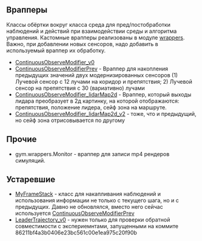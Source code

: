 ## Врапперы 
Классы обёртки вокруг класса среда для пред/постобработки наблюдений и действий при взаимодействии среды и алгоритма управления. Кастомные врапперы реализованы в модуле [wrappers](../continuous_grid_arctic/utils/wrappers.py). Важно, при добавлении новых сенсоров, надо добавить в используемый враппер их обработку.
- [ContinuousObserveModifier_v0](https://github.com/sag111/continuous-grid-arctic/blob/slava_3/continuous_grid_arctic/utils/wrappers.py#L70)
- [ContinuousObserveModifierPrev](https://github.com/sag111/continuous-grid-arctic/blob/slava_3/continuous_grid_arctic/utils/wrappers.py#L252) - Враппер для накопления предыдущих значений двух модернизированных сенсоров (1) Лучевой сенсор с 12 лучами на коридор
    и препятствия; 2) Лучевой сенсор на препятствия с 30 (вариативно) лучами
- [ContinuousObserveModifier_lidarMap2d](https://github.com/sag111/continuous-grid-arctic/blob/slava_3/continuous_grid_arctic/utils/wrappers.py#L336) - Враппер, который выходы лидара преобразует в 2д картинку, на которой отображаются: препятствия, положение лидера, сейф зона на маршруте.
- [ContinuousObserveModifier_lidarMap2d_v2](https://github.com/sag111/continuous-grid-arctic/blob/slava_3/continuous_grid_arctic/utils/wrappers.py#L500) - тоже, что и предыдущий, но сейф зона отрисовывается по другому

## Прочие
- gym.wrappers.Monitor - враппер для записи mp4 рендеров симуляций.

## Устаревшие
- [MyFrameStack](https://github.com/sag111/continuous-grid-arctic/blob/slava_3/continuous_grid_arctic/utils/wrappers.py#L14) - класс для накапливания наблюдений и использования информации не только с текущего шага, но и с предыдущих. Давно не обновлялся, вместо него сейчас используется [ContinuousObserveModifierPrev](https://github.com/sag111/continuous-grid-arctic/blob/slava_3/continuous_grid_arctic/utils/wrappers.py#L252)
- [LeaderTrajectory_v0](https://github.com/sag111/continuous-grid-arctic/blob/slava_3/continuous_grid_arctic/utils/wrappers.py#L342) - нужен только для проверки обратной совместимости с экспериемнтами, запущенными на коммите 86211bf4a3b0406e23bc561c00e1ea975c20f90b
